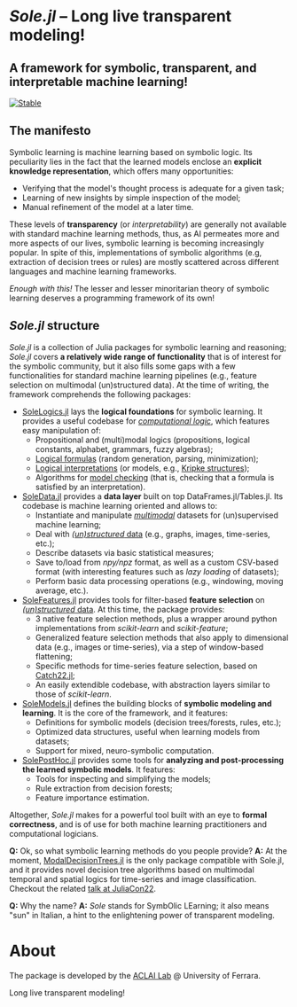 # *Sole.jl* – Long live transparent modeling!

## A framework for symbolic, transparent, and interpretable machine learning!

[![Stable](https://img.shields.io/badge/docs-stable-blue.svg)](https://aclai-lab.github.io/Sole.jl/stable)
<!-- [![Dev](https://img.shields.io/badge/docs-dev-blue.svg)](https://aclai-lab.github.io/Sole.jl/dev)
[![Build Status](https://api.cirrus-ci.com/github/aclai-lab/Sole.jl.svg)](https://cirrus-ci.com/github/aclai-lab/Sole.jl)
[![Coverage](https://codecov.io/gh/aclai-lab/Sole.jl/branch/master/graph/badge.svg)](https://codecov.io/gh/aclai-lab/Sole.jl)
[![Coverage](https://coveralls.io/repos/github/aclai-lab/Sole.jl/badge.svg?branch=master)](https://coveralls.io/github/aclai-lab/Sole.jl?branch=master)
[![Code Style: Blue](https://img.shields.io/badge/code%20style-blue-4495d1.svg)](https://github.com/invenia/BlueStyle) -->
<!-- [![ColPrac: Contributor's Guide on Collaborative Practices for Community Packages](https://img.shields.io/badge/ColPrac-Contributor's%20Guide-blueviolet)](https://github.com/SciML/ColPrac) -->


## The manifesto

Symbolic learning is machine learning based on symbolic logic. Its peculiarity lies in the fact that the learned models enclose an **explicit knowledge representation**, which offers many opportunities:
- Verifying that the model's thought process is adequate for a given task;
- Learning of new insights by simple inspection of the model;
- Manual refinement of the model at a later time.

These levels of **transparency** (or *interpretability*) are generally not available with standard machine learning methods, thus, as AI permeates more and more aspects of our lives, symbolic learning is becoming increasingly popular. In spite of this, implementations of symbolic algorithms (e.g, extraction of decision trees or rules) are mostly scattered across different languages and machine learning frameworks.

*Enough with this!* The lesser and lesser minoritarian theory of symbolic learning deserves a programming framework of its own!

## *Sole.jl* structure

*Sole.jl* is a collection of Julia packages for symbolic learning and reasoning; *Sole.jl* covers **a relatively wide range of functionality** that is of interest for the symbolic community, but it also fills some gaps with a few functionalities for standard machine learning pipelines (e.g., feature selection on multimodal (un)structured data). At the time of writing, the framework comprehends the following packages:
+ [SoleLogics.jl](https://github.com/aclai-lab/SoleLogics.jl) lays the **logical foundations** for symbolic learning. It provides a useful codebase for [*computational logic*](https://en.wikipedia.org/wiki/Computational_logic), which features easy manipulation of:
	+ Propositional and (multi)modal logics (propositions, logical constants, alphabet, grammars, fuzzy algebras);
	+ [Logical formulas](https://en.wikipedia.org/wiki/Well-formed_formula) (random generation, parsing, minimization);
	+ [Logical interpretations](https://en.wikipedia.org/wiki/Interpretation_(logic)) (or models, e.g., [Kripke structures](https://en.wikipedia.org/wiki/Kripke_structure_(model_checking)));
	+ Algorithms for [model checking](https://en.wikipedia.org/wiki/Model_checking) (that is, checking that a formula is satisfied by an interpretation).
+ [SoleData.jl](https://github.com/aclai-lab/SoleData.jl) provides a **data layer** built on top DataFrames.jl/Tables.jl. Its codebase is machine learning oriented and allows to:
	+ Instantiate and manipulate [*multimodal*](https://en.wikipedia.org/wiki/Multimodal_learning) datasets for (un)supervised machine learning;
	+ Deal with [*(un)structured* data](https://en.wikipedia.org/wiki/Unstructured_data) (e.g., graphs, images, time-series, etc.);
	+ Describe datasets via basic statistical measures;
	+ Save to/load from *npy/npz* format, as well as a custom CSV-based format (with interesting features such as *lazy loading* of datasets);
	+ Perform basic data processing operations (e.g., windowing, moving average, etc.).
+ [SoleFeatures.jl](https://github.com/aclai-lab/SoleFeatures.jl) provides tools for filter-based **feature selection** on [*(un)structured* data](https://en.wikipedia.org/wiki/Unstructured_data). At this time, the package provides:
	+ 3 native feature selection methods, plus a wrapper around python implementations from *scikit-learn* and *scikit-feature*;
	+ Generalized feature selection methods that also apply to dimensional data (e.g., images or time-series), via a step of window-based flattening;
	+ Specific methods for time-series feature selection, based on [Catch22.jl](https://github.com/brendanjohnharris/Catch22.jl/);
	+ An easily extendible codebase, with abstraction layers similar to those of *scikit-learn*.
+ [SoleModels.jl](https://github.com/aclai-lab/SoleModels.jl) defines the building blocks of **symbolic modeling and learning**. It is the core of the framework, and it features:
	+ Definitions for symbolic models (decision trees/forests, rules, etc.);
	+ Optimized data structures, useful when learning models from datasets;
	+ Support for mixed, neuro-symbolic computation.
+ [SolePostHoc.jl](https://github.com/aclai-lab/SolePostHoc.jl) provides some tools for **analyzing and post-processing the learned symbolic models**. It features:
	+ Tools for inspecting and simplifying the models;
	+ Rule extraction from decision forests;
	+ Feature importance estimation.

Altogether, *Sole.jl* makes for a powerful tool built with an eye to **formal correctness**, and is of use for both machine learning practitioners and computational logicians.

**Q:** Ok, so what symbolic learning methods do you people provide?
**A:** At the moment, [ModalDecisionTrees.jl](https://github.com/giopaglia/ModalDecisionTrees.jl) is the only package compatible with Sole.jl, and it provides novel decision tree algorithms based on multimodal temporal and spatial logics for time-series and image classification. Checkout the related [talk at JuliaCon22](https://live.juliacon.org/talk/RQP9TG).

**Q:** Why the name?
**A:** *Sole* stands for SymbOlic LEarning; it also means "sun" in Italian, a hint to the enlightening power of transparent modeling.

# About

The package is developed by the [ACLAI Lab](https://aclai.unife.it/en/) @ University of Ferrara.

Long live transparent modeling!
